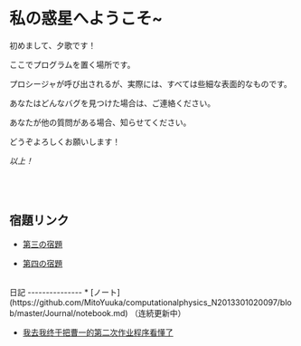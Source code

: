 私の惑星へようこそ~
==============

初めまして、夕歌です！

ここでプログラムを置く場所です。

プロシージャが呼び出されるが、実際には、すべては些細な表面的なものです。

あなたはどんなバグを見つけた場合は、ご連絡ください。

あなたが他の質問がある場合、知らせてください。

どうぞよろしくお願いします！

*以上！*

<br/><br/>
宿題リンク
---------------
* [第三の宿題](https://github.com/MitoYuuka/computationalphysics_N2013301020097/blob/master/new79_drawBETA.py)

* [第四の宿題](https://github.com/MitoYuuka/computationalphysics_N2013301020097/blob/master/hw4-2.md)

<br/>
日記
---------------
* [ノート](https://github.com/MitoYuuka/computationalphysics_N2013301020097/blob/master/Journal/notebook.md) （连続更新中）

* [我去我终于把曹一的第二次作业程序看懂了](https://github.com/MitoYuuka/computationalphysics_N2013301020097/blob/master/Journal/diary_1.md)


